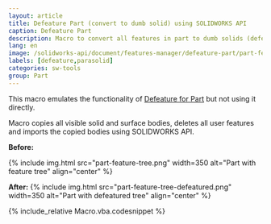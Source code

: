 ```yaml
---
layout: article
title: Defeature Part (convert to dumb solid) using SOLIDWORKS API
caption: Defeature Part
description: Macro to convert all features in part to dumb solids (defeature part) and surfaces using SOLIDWORKS API
lang: en
image: /solidworks-api/document/features-manager/defeature-part/part-feature-tree-defeatured.png
labels: [defeature,parasolid]
categories: sw-tools
group: Part
---
```

This macro emulates the functionality of [Defeature for Part](http://help.solidworks.com/2018/english/solidworks/sldworks/c_defeature_for_parts.htm) but not using it directly.

Macro copies all visible solid and surface bodies, deletes all user features and imports the copied bodies using SOLIDWORKS API.

**Before:**

{% include img.html src="part-feature-tree.png" width=350 alt="Part with feature tree" align="center" %}

**After:**
{% include img.html src="part-feature-tree-defeatured.png" width=350 alt="Part with defeatured tree" align="center" %}

{% include_relative Macro.vba.codesnippet %}
